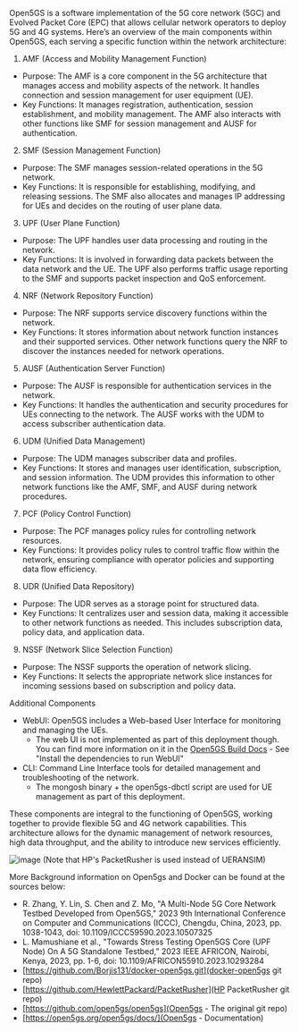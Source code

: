 Open5GS is a software implementation of the 5G core network (5GC) and Evolved Packet Core (EPC) that allows cellular network operators to deploy 5G and 4G systems. Here’s an overview of the main components within Open5GS, each serving a specific function within the network architecture:

1. AMF (Access and Mobility Management Function)
- Purpose: The AMF is a core component in the 5G architecture that manages access and mobility aspects of the network. It handles connection and session management for user equipment (UE).
- Key Functions: It manages registration, authentication, session establishment, and mobility management. The AMF also interacts with other functions like SMF for session management and AUSF for authentication.

2. SMF (Session Management Function)
- Purpose: The SMF manages session-related operations in the 5G network.
- Key Functions: It is responsible for establishing, modifying, and releasing sessions. The SMF also allocates and manages IP addressing for UEs and decides on the routing of user plane data.

3. UPF (User Plane Function)
- Purpose: The UPF handles user data processing and routing in the network.
- Key Functions: It is involved in forwarding data packets between the data network and the UE. The UPF also performs traffic usage reporting to the SMF and supports packet inspection and QoS enforcement.

4. NRF (Network Repository Function)
- Purpose: The NRF supports service discovery functions within the network.
- Key Functions: It stores information about network function instances and their supported services. Other network functions query the NRF to discover the instances needed for network operations.

5. AUSF (Authentication Server Function)
- Purpose: The AUSF is responsible for authentication services in the network.
- Key Functions: It handles the authentication and security procedures for UEs connecting to the network. The AUSF works with the UDM to access subscriber authentication data.

6. UDM (Unified Data Management)
- Purpose: The UDM manages subscriber data and profiles.
- Key Functions: It stores and manages user identification, subscription, and session information. The UDM provides this information to other network functions like the AMF, SMF, and AUSF during network procedures.

7. PCF (Policy Control Function)
- Purpose: The PCF manages policy rules for controlling network resources.
- Key Functions: It provides policy rules to control traffic flow within the network, ensuring compliance with operator policies and supporting data flow efficiency.

8. UDR (Unified Data Repository)
- Purpose: The UDR serves as a storage point for structured data.
- Key Functions: It centralizes user and session data, making it accessible to other network functions as needed. This includes subscription data, policy data, and application data.

9. NSSF (Network Slice Selection Function)
- Purpose: The NSSF supports the operation of network slicing.
- Key Functions: It selects the appropriate network slice instances for incoming sessions based on subscription and policy data.

Additional Components
- WebUI: Open5GS includes a Web-based User Interface for monitoring and managing the UEs.
  - The web UI is not implemented as part of this deployment though. You can find more information on it in the [Open5GS Build Docs](https://open5gs.org/open5gs/docs/guide/02-building-open5gs-from-sources/) - See "Install the dependencies to run WebUI"
- CLI: Command Line Interface tools for detailed management and troubleshooting of the network.
  - The mongosh binary + the open5gs-dbctl script are used for UE management as part of this deployment.

These components are integral to the functioning of Open5GS, working together to provide flexible 5G and 4G network capabilities. This architecture allows for the dynamic management of network resources, high data throughput, and the ability to introduce new services efficiently.

![image](https://github.com/user-attachments/assets/5eff503a-513a-4463-8744-c3358c0abfbe)
(Note that HP's PacketRusher is used instead of UERANSIM)

More Background information on Open5gs and Docker can be found at the sources below:
- R. Zhang, Y. Lin, S. Chen and Z. Mo, "A Multi-Node 5G Core Network Testbed Developed from Open5GS," 2023 9th International Conference on Computer and Communications (ICCC), Chengdu, China, 2023, pp. 1038-1043, doi: 10.1109/ICCC59590.2023.10507325
- L. Mamushiane et al., "Towards Stress Testing Open5GS Core (UPF Node) On A 5G Standalone Testbed," 2023 IEEE AFRICON, Nairobi, Kenya, 2023, pp. 1-6, doi: 10.1109/AFRICON55910.2023.10293284
- [https://github.com/Borjis131/docker-open5gs.git](docker-open5gs git repo)
- [https://github.com/HewlettPackard/PacketRusher](HP PacketRusher git repo)
- [https://github.com/open5gs/open5gs](Open5gs - The original git repo)
- [https://open5gs.org/open5gs/docs/](Open5gs - Documentation)
